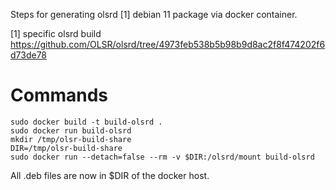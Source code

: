 Steps for generating olsrd [1] debian 11 package via docker container.

[1] specific olsrd build https://github.com/OLSR/olsrd/tree/4973feb538b5b98b9d8ac2f8f474202f6d73de78


# Commands

    sudo docker build -t build-olsrd .
    sudo docker run build-olsrd
    mkdir /tmp/olsr-build-share
    DIR=/tmp/olsr-build-share
    sudo docker run --detach=false --rm -v $DIR:/olsrd/mount build-olsrd

All .deb files are now in $DIR of the docker host.
